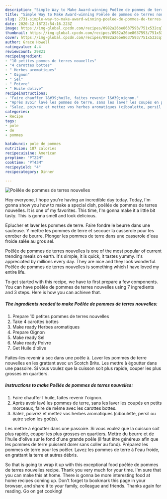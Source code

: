 ```yaml
---
description: "Simple Way to Make Award-winning Poêlée de pommes de terres nouvelles"
title: "Simple Way to Make Award-winning Poêlée de pommes de terres nouvelles"
slug: 2731-simple-way-to-make-award-winning-poelee-de-pommes-de-terres-nouvelles
date: 2020-12-18T22:54:16.223Z
image: https://img-global.cpcdn.com/recipes/0982a26be8637593/751x532cq70/poelee-de-pommes-de-terres-nouvelles-photo-principale-de-la-recette.jpg
thumbnail: https://img-global.cpcdn.com/recipes/0982a26be8637593/751x532cq70/poelee-de-pommes-de-terres-nouvelles-photo-principale-de-la-recette.jpg
cover: https://img-global.cpcdn.com/recipes/0982a26be8637593/751x532cq70/poelee-de-pommes-de-terres-nouvelles-photo-principale-de-la-recette.jpg
author: Grace Howell
ratingvalue: 4.4
reviewcount: 29821
recipeingredient:
- "10 petites pommes de terres nouvelles"
- "4 carottes bottes"
- " Herbes aromatiques"
- " Oignon"
- " Sel"
- " Poivre"
- " Huile dolive"
recipeinstructions:
- "Faire chauffer l&#39;huile, faites revenir l&#39;oignon."
- "Après avoir lavé les pommes de terre, sans les laver les coupés en petits morceaux, faire de même avec les carottes bottes."
- "Salez, poivrez et mettez vos herbes aromatiques (ciboulette, persil ou autre selon les goûts)."
categories:
- Recipe
tags:
- pole
- de
- pommes

katakunci: pole de pommes 
nutrition: 187 calories
recipecuisine: American
preptime: "PT22M"
cooktime: "PT43M"
recipeyield: "4"
recipecategory: Dinner

---
```



![Poêlée de pommes de terres nouvelles](https://img-global.cpcdn.com/recipes/0982a26be8637593/751x532cq70/poelee-de-pommes-de-terres-nouvelles-photo-principale-de-la-recette.jpg)

Hey everyone, I hope you're having an incredible day today. Today, I'm gonna show you how to make a special dish, poêlée de pommes de terres nouvelles. It is one of my favorites. This time, I'm gonna make it a little bit tasty. This is gonna smell and look delicious.

Eplucher et laver les pommes de terre. Faire fondre le beurre dans une sauteuse. Y mettre les pommes de terre et secouer la casserole pour les enrober de beurre. Plonger les pommes de terre dans une casserole d&#39;eau froide salée au gros sel.

Poêlée de pommes de terres nouvelles is one of the most popular of current trending meals on earth. It's simple, it is quick, it tastes yummy. It's appreciated by millions every day. They are nice and they look wonderful. Poêlée de pommes de terres nouvelles is something which I have loved my entire life.


To get started with this recipe, we have to first prepare a few components. You can have poêlée de pommes de terres nouvelles using 7 ingredients and 3 steps. Here is how you can achieve that.

<!--inarticleads1-->

##### The ingredients needed to make Poêlée de pommes de terres nouvelles:

1. Prepare 10 petites pommes de terres nouvelles
1. Take 4 carottes bottes
1. Make ready  Herbes aromatiques
1. Prepare  Oignon
1. Make ready  Sel
1. Make ready  Poivre
1. Get  Huile d&#39;olive


Faites-les revenir à sec dans une poêle à. Laver les pommes de terre nouvelles en les grattant avec un Scotch Brite. Les mettre à égoutter dans une passoire. Si vous voulez que la cuisson soit plus rapide, couper les plus grosses en quartiers. 

<!--inarticleads2-->

##### Instructions to make Poêlée de pommes de terres nouvelles:

1. Faire chauffer l&#39;huile, faites revenir l&#39;oignon.
1. Après avoir lavé les pommes de terre, sans les laver les coupés en petits morceaux, faire de même avec les carottes bottes.
1. Salez, poivrez et mettez vos herbes aromatiques (ciboulette, persil ou autre selon les goûts).


Les mettre à égoutter dans une passoire. Si vous voulez que la cuisson soit plus rapide, couper les plus grosses en quartiers. Mettre du beurre et de l&#39;huile d&#39;olive sur le fond d&#39;une grande poêle (il faut être généreux afin que les pommes de terre puissent dorer sans coller au fond). Préparez les pommes de terre pour les poêler. Lavez les pommes de terre à l&#39;eau froide, en grattant la terre et autres débris. 

So that is going to wrap it up with this exceptional food poêlée de pommes de terres nouvelles recipe. Thank you very much for your time. I'm sure that you can make this at home. There is gonna be more interesting food at home recipes coming up. Don't forget to bookmark this page in your browser, and share it to your family, colleague and friends. Thanks again for reading. Go on get cooking!
